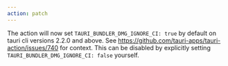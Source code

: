 ```yaml
---
action: patch
---
```


The action will now set `TAURI_BUNDLER_DMG_IGNORE_CI: true` by default on tauri cli versions 2.2.0 and above. See https://github.com/tauri-apps/tauri-action/issues/740 for context. This can be disabled by explicitly setting `TAURI_BUNDLER_DMG_IGNORE_CI: false` yourself.
